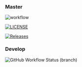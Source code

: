 ### Master
![workflow](https://github.com/ifthikar10/DevOps_Labs/actions/workflows/main.yml/badge.svg)

[![LICENSE](https://img.shields.io/github/license/ifthikar10/devops_labs.svg?style=flat-square)](https://github.com/ifthikar10/devops_labs/blob/master/LICENSE)

[![Releases](https://img.shields.io/github/release/ifthikar10/devops_labs/all.svg?style=flat-square)](https://github.com/ifthikar10/devops_labs/releases)

### Develop
![GitHub Workflow Status (branch)](https://img.shields.io/github/actions/workflow/status/ifthikar10/DevOps_Labs/main.yml?branch=develop&style=flat-square)